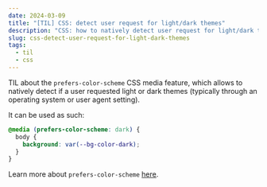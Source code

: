 ```yaml
---
date: 2024-03-09
title: "[TIL] CSS: detect user request for light/dark themes"
description: "CSS: how to natively detect user request for light/dark themes"
slug: css-detect-user-request-for-light-dark-themes
tags:
  - til
  - css
---
```


TIL about the `prefers-color-scheme` CSS media feature, which allows to natively
detect if a user requested light or dark themes (typically through an operating
system or user agent setting).

It can be used as such:

```css
@media (prefers-color-scheme: dark) {
  body {
    background: var(--bg-color-dark);
  }
}
```

Learn more about `prefers-color-scheme`
[here](https://developer.mozilla.org/en-US/docs/Web/CSS/@media/prefers-color-scheme).

